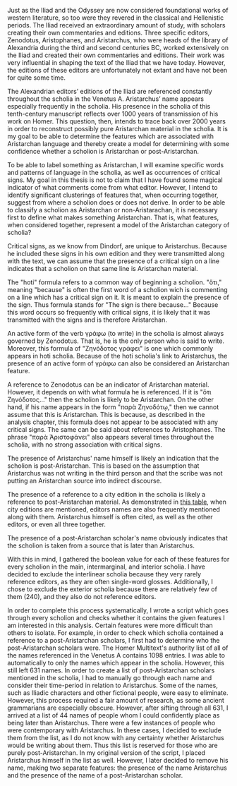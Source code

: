 Just as the Iliad and the Odyssey are now considered foundational works of western literature, so too were they revered in the classical and Hellenistic periods. The Iliad received an extraordinary amount of study, with scholars creating their own commentaries and editions. Three specific editors, Zenodotus, Aristophanes, and Aristarchus, who were heads of the library of Alexandria during the third and second centuries BC, worked extensively on the Iliad and created their own commentaries and editions. Their work was very influential in shaping the text of the Iliad that we have today. However, the editions of these editors are unfortunately not extant and have not been for quite some time.
 
 The Alexandrian editors’ editions of the Iliad are referenced constantly throughout the scholia in the Venetus A. Aristarchus’ name appears especially frequently in the scholia. His presence in the scholia of this tenth-century manuscript reflects over 1000 years of transmission of his work on Homer. This question, then, intends to trace back over 2000 years in order to reconstruct possibly pure Aristarchan material in the scholia. It is my goal to be able to determine the features which are associated with Aristarchan language and thereby create a model for determining with some confidence whether a scholion is Aristarchan or post-Aristarchan.
 
 To be able to label something as Aristarchan, I will examine specific words and patterns of language in the scholia, as well as occurrences of critical signs. My goal in this thesis is not to claim that I have found some magical indicator of what comments come from what editor. However, I intend to identify significant clusterings of features that, when occurring together, suggest from where a scholion does or does not derive. In order to be able to classify a scholion as Aristarchan or non-Aristarachan, it is necessary first to define what makes something Aristarchan. That is, what features, when considered together, represent a model of the Aristarchan category of scholia? 
 
Critical signs, as we know from Dindorf, are unique to Aristarchus. Because he included these signs in his own edition and they were transmitted along with the text, we can assume that the presence of a critical sign on a line indicates that a scholion on that same line is Aristarchan material.

The "hoti" formula refers to a common way of beginning a scholion. "ὅτι," meaning "because" is often the first word of a scholion wich is commenting on a line which has a critical sign on it. It is meant to explain the presence of the sign. Thus formula stands for "The sign is there because..." Because this word occurs so frequently with critical signs, it is likely that it was transmitted with the signs and is therefore Aristarchan.

An active form of the verb γράφω (to write) in the scholia is almost always governed by Zenodotus. That is, he is the only person who is said to write. Moreover, this formula of "Ζηνόδοτος γράφει" is one which commonly appears in hoti scholia. Because of the hoti scholia's link to Aristarchus, the presence of an active form of γράφω can also be considered an Aristarchan feature. 

A reference to Zenodotus can be an indicator of Aristarchan material. However, it depends on with what formula he is referenced. If it is "ὅτι Ζηνόδοτος..." then the scholion is likely to be Aristarchan. On the other hand, if his name appears in the form "παρὰ Ζηνοδότῳ," then we cannot assume that this is Aristarchan. This is because, as described in the analysis chapter, this formula does not appear to be associated with any critical signs. The same can be said about references to Aristophanes. The phrase "παρὰ Ἀριστοφάνει" also appears several times throughout the scholia, with no strong association with critical signs. 

The presence of Aristarchus' name himself is likely an indication that the scholion is post-Aristarchan. This is based on the assumption that Aristarchus was not writing in the third person and that the scribe was not putting an Aristarchan source into indirect discourse. 

The presence of a reference to a city edition in the scholia is likely a reference to post-Aristarchan material. As demonstrated in [this table](https://github.com/mwauke/seniorThesis/blob/master/data/cityEditions.md), when city editions are mentioned, editors names are also frequently mentioned along with them. Aristarchus himself is often cited, as well as the other editors, or even all three together. 

The presence of a post-Aristarchan scholar's name obviously indicates that the scholion is taken from a source that is later than Aristarchus. 

With this in mind, I gathered the boolean value for each of these features for every scholion in the main, intermarginal, and interior scholia. I have decided to exclude the interlinear scholia because they very rarely reference editors, as they are often single-word glosses. Additionally, I chose to exclude the exterior scholia because there are relatively few of them (240), and they also do not reference editors. 

In order to complete this process systematically, I wrote a script which goes through every scholion and checks whether it contains the given features I am interested in this analysis. Certain features were more difficult than others to isolate. For example, in order to check which scholia contained a reference to a post-Aristarchan scholars, I first had to determine who the post-Aristarchan scholars were. The Homer Multitext's authority list of all of the names referenced in the Venetus A contains 1098 entries. I was able to automatically to only the names which appear in the scholia. However, this still left 631 names. In order to create a list of post-Aristarchan scholars mentioned in the scholia, I had to manually go through each name and consider their time-period in relation to Aristarchus. Some of the names, such as Iliadic characters and other fictional people, were easy to eliminate. However, this process required a fair amount of research, as some ancient grammarians are especially obscure. However, after sifting through all 631, I arrived at a list of 44 names of people whom I could confidently place as being later than Aristarchus. There were a few instances of people who were contemporary with Aristarchus. In these cases, I decided to exclude them from the list, as I do not know with any certainty whether Aristarchus would be writing about them. Thus this list is reserved for those who are purely post-Aristarchan. In my original version of the script, I placed Aristarchus himself in the list as well. However, I later decided to remove his name, making two separate features: the presence of the name Aristarchus and the presence of the name of a post-Aristarchan scholar.  

